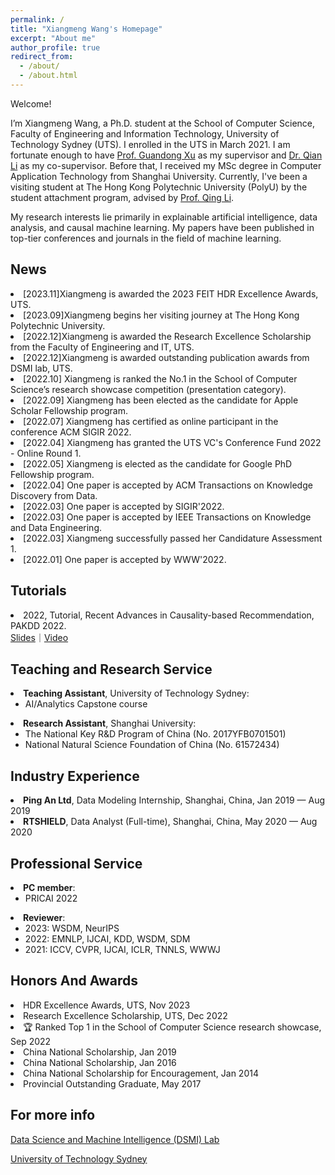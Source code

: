 ```yaml
---
permalink: /
title: "Xiangmeng Wang's Homepage"
excerpt: "About me"
author_profile: true
redirect_from: 
  - /about/
  - /about.html
---
```

Welcome!

I’m Xiangmeng Wang, a Ph.D. student at the School of Computer Science, Faculty of Engineering and Information Technology, University of Technology Sydney (UTS). I enrolled in the UTS in March 2021. I am fortunate enough to have [Prof. Guandong Xu](https://profiles.uts.edu.au/Guandong.Xu) as my supervisor and [Dr. Qian Li](https://sites.google.com/view/qian/) as my co-supervisor. Before that, I received my MSc degree in Computer Application Technology from Shanghai University. Currently, I've been a visiting student at The Hong Kong Polytechnic University (PolyU) by the student attachment program, advised by [Prof. Qing Li](https://www.polyu.edu.hk/comp/people/academic-staff/prof-li-qing/). 

My research interests lie primarily in explainable artificial intelligence, data analysis, and causal machine learning. My papers have been published in top-tier conferences and journals in the field of machine learning.

News
------
<li>[2023.11]Xiangmeng is awarded the 2023 FEIT HDR Excellence Awards, UTS. </li>
<li>[2023.09]Xiangmeng begins her visiting journey at The Hong Kong Polytechnic University.</li>
<li>[2022.12]Xiangmeng is awarded the Research Excellence Scholarship from the Faculty of Engineering and IT, UTS.</li>
<li>[2022.12]Xiangmeng is awarded outstanding publication awards from DSMI lab, UTS.</li>
<li>[2022.10] Xiangmeng is ranked the No.1 in the School of Computer Science’s research showcase competition (presentation category).</li>
<li>[2022.09] Xiangmeng has been elected as the candidate for Apple Scholar Fellowship program.</li>
<li>[2022.07] Xiangmeng has certified as online participant in the conference ACM SIGIR 2022.</li>
<li>[2022.04] Xiangmeng has granted the UTS VC's Conference Fund 2022 - Online Round 1.</li>
<li>[2022.05] Xiangmeng is elected as the candidate for Google PhD Fellowship program.</li>
<li>[2022.04] One paper is accepted by ACM Transactions on Knowledge Discovery from Data.</li>
<li>[2022.03] One paper is accepted by SIGIR'2022.</li>
<li>[2022.03] One paper is accepted by IEEE Transactions on Knowledge and Data Engineering.</li>
<li>[2022.03] Xiangmeng successfully passed her Candidature Assessment 1.</li>
<li>[2022.01] One paper is accepted by WWW'2022.</li>

Tutorials
------
<li> 2022, Tutorial, Recent Advances in Causality-based Recommendation, PAKDD 2022.
<br><a href="https://drive.google.com/file/d/1hN1_7S-eSiEUDJe-HHKOGKTGFLYbcU8S/view?usp=sharing">Slides</a>｜<a href="https://www.youtube.com/watch?v=s4Z12CBYwO8">Video</a>
</li>

Teaching and Research Service
------
<li><strong>Teaching Assistant</strong>, University of Technology Sydney:
  <ul>
  <li>AI/Analytics Capstone course</li>
  </ul>
</li>
<li><strong>Research Assistant</strong>, Shanghai University:
  <ul>
  <li>The National Key R&D Program of China (No. 2017YFB0701501)</li>
  <li>National Natural Science Foundation of China (No. 61572434)</li> 
  </ul>
</li>

Industry Experience
------
<li><strong>Ping An Ltd</strong>, Data Modeling Internship, Shanghai, China, Jan 2019 — Aug 2019</li>
<li><strong>RTSHIELD</strong>, Data Analyst (Full-time), Shanghai, China, May 2020 — Aug 2020</li>

Professional Service
------
<li><strong>PC member</strong>:
  <ul>
  <li>PRICAI 2022</li>
  </ul>
</li>
<li><strong>Reviewer</strong>:
  <ul>
  <li>2023: WSDM, NeurIPS</li>
  <li>2022: EMNLP, IJCAI, KDD, WSDM, SDM</li>
  <li>2021: ICCV, CVPR, IJCAI, ICLR, TNNLS, WWWJ</li>
  </ul>
</li>

Honors And Awards
------
<li>HDR Excellence Awards, UTS, Nov 2023</li>
<li>Research Excellence Scholarship, UTS, Dec 2022</li>
<li>🏆 Ranked Top 1 in the School of Computer Science research showcase, Sep 2022</li>
<li>China National Scholarship, Jan 2019</li>
<li>China National Scholarship, Jan 2016</li>
<li>China National Scholarship for Encouragement, Jan 2014</li>
<li>Provincial Outstanding Graduate, May 2017</li>

For more info
------
[Data Science and Machine Intelligence (DSMI) Lab](http://dsmi.tech/)

[University of Technology Sydney](https://www.uts.edu.au/)


<script type='text/javascript' id='clustrmaps' src='//cdn.clustrmaps.com/map_v2.js?cl=ffffff&w=a&t=n&d=edJENQE-YAplJdSplPtr5U3kvY7G0GzS18sPk7RADCg&co=97aebf&cmo=d13333&cmn=ffe40d'></script>
